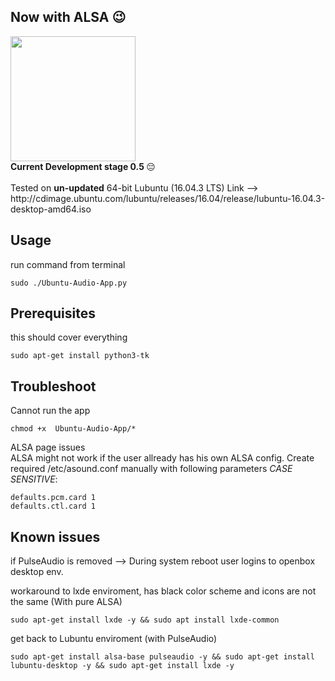 ## Now with ALSA 😉
<img src="https://drive.google.com/uc?id=1SUkGyXMAlLDD6wMpfgIOYbf75QFv_0mi" width="auto" height="200"/>
<br>
 <strong>Current Development stage 0.5 </strong> 😔
<br>
<br>
Tested on <strong>un-updated</strong> 64-bit Lubuntu (16.04.3 LTS) Link -->
<br>
http://cdimage.ubuntu.com/lubuntu/releases/16.04/release/lubuntu-16.04.3-desktop-amd64.iso
<br>

## Usage

run command from terminal
```
sudo ./Ubuntu-Audio-App.py
```

## Prerequisites

this should cover everything
```
sudo apt-get install python3-tk
```

## Troubleshoot

Cannot run the app
```
chmod +x  Ubuntu-Audio-App/*
```

ALSA page issues
<br>
ALSA might not work if the user allready has his own ALSA config. Create required /etc/asound.conf manually with following parameters *CASE SENSITIVE*:
```
defaults.pcm.card 1
defaults.ctl.card 1
```

## Known issues

if PulseAudio is removed --> During system reboot user logins to openbox desktop env.

workaround to lxde enviroment, has black color scheme and icons are not the same (With pure ALSA)
```
sudo apt-get install lxde -y && sudo apt install lxde-common
```

get back to Lubuntu enviroment (with PulseAudio)
```
sudo apt-get install alsa-base pulseaudio -y && sudo apt-get install lubuntu-desktop -y && sudo apt-get install lxde -y
```
